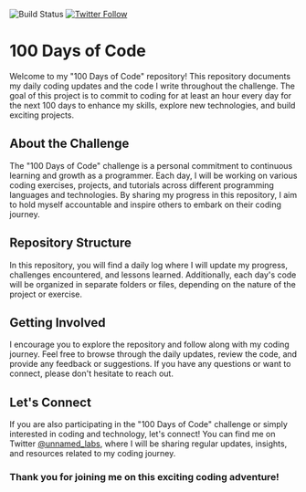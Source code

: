 ![Build Status](https://img.shields.io/badge/Build-Ongoing-%2319d147)            [![Twitter Follow](https://img.shields.io/twitter/follow/unnamed_labs)](https://twitter.com/unnamed_labs)
# 100 Days of Code

Welcome to my "100 Days of Code" repository! This repository documents my daily coding updates and the code I write throughout the challenge. The goal of this project is to commit to coding for at least an hour every day for the next 100 days to enhance my skills, explore new technologies, and build exciting projects.

## About the Challenge

The "100 Days of Code" challenge is a personal commitment to continuous learning and growth as a programmer. Each day, I will be working on various coding exercises, projects, and tutorials across different programming languages and technologies. By sharing my progress in this repository, I aim to hold myself accountable and inspire others to embark on their coding journey.

## Repository Structure

In this repository, you will find a daily log where I will update my progress, challenges encountered, and lessons learned. Additionally, each day's code will be organized in separate folders or files, depending on the nature of the project or exercise.

## Getting Involved

I encourage you to explore the repository and follow along with my coding journey. Feel free to browse through the daily updates, review the code, and provide any feedback or suggestions. If you have any questions or want to connect, please don't hesitate to reach out.

## Let's Connect

If you are also participating in the "100 Days of Code" challenge or simply interested in coding and technology, let's connect! You can find me on Twitter [@unnamed_labs](https://twitter.com/unnamed_labs), where I will be sharing regular updates, insights, and resources related to my coding journey.

### Thank you for joining me on this exciting coding adventure!
